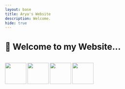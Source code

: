 ```yaml
---
layout: base
title: Arya's Website
description: Welcome.
hide: true
---
```

<h1>👋 Welcome to my Website...</h1>
<br>
<link href="https://fonts.googleapis.com/css?family=Press+Start+2P" rel="stylesheet">
<div class="sky">
	<div class="scorebar">
		<style>
			.topline-mario{position:absolute;}
			.topline-world{position:absolute; left:55%;}
			.topline-time{position:absolute; left: 85%;}
			{position:absolute; top: 90px;}
			.bottomline-coin{position:absolute; top: 80px; left:30%;}
			.bottomline-world{position:absolute; top: 90px; left:55.7%;}
			.bottomline-time{position:absolute; top: 90px; left:85.5%;}
		</style>
		
			
</div>
<div class="ground">
	<div class="skyblocks">
		<img class="brick" src="https://raw.githubusercontent.com/LantareCode/random-this-and-thats/master/CSS/SuperMario-Animation/images/Bricks.gif" height="70px;">
		<img class="brick" src="https://raw.githubusercontent.com/LantareCode/random-this-and-thats/master/CSS/SuperMario-Animation/images/QuestionBlock.gif" height="70px;">
		<img class="brick" src="https://raw.githubusercontent.com/LantareCode/random-this-and-thats/master/CSS/SuperMario-Animation/images/Bricks.gif" height="70px;">
		<img class="brick" src="https://raw.githubusercontent.com/LantareCode/random-this-and-thats/master/CSS/SuperMario-Animation/images/Bricks.gif" height="70px;">
	</div>


</div>
<html lang="en">
<head>
    <meta charset="UTF-8">
    <meta name="viewport" content="width=device-width, initial-scale=1.0">
    <title>Moving Image</title>
    <style>
        /* Container to hold the image */
        .container {
            width: 100vw;
            height: 18vh;
            overflow: hidden;
            position: relative;
        }

        /* Image styling */
        .moving-img {
            width: 125px;
            position: absolute;
            top: 50%; /* Center vertically */
            left: -100px; /* Start off screen */
            transform: translateY(-50%);
            animation: moveAcross 5s linear infinite;
        }

        /* Animation */
        @keyframes moveAcross {
            0% {
                left: -100px; /* Start off screen on the left */
            }
            100% {
                left: 100vw; /* Move to the right side of the screen */
            }
        }
    </style>
</head>
    <div class="container">
        <img src="{{site.baseurl}}/images/mario.gif" alt="Moving Image" class="moving-img">
    </div>
</html>



<table>
    <tr>
        <td width="150">
            <img src="{{site.baseurl}}/images/india.png" height="70" title="Pair" alt="" onclick="playAudio()">
        </td>
        <td><a href="index_submenu.html">Valorant Blog(MiniProject)</a></td>
        <td><a href="snake.html">Snake Game</a></td>
        <td><a href="cookieclicker.html">Cookie Clicker</a></td>
        <td><a href="calculator.html">Calculator</a></td>
    </tr>
</table>


<audio id="flagSound" src="{{site.baseurl}}/images/india.mp3"></audio>

<script>
    function playAudio() {
        const audio = document.getElementById('flagSound');
        audio.currentTime = 0;  // Reset audio to the start
        audio.play();           // Play the sound
    }
</script>





<!--tag>
<main>
  <h1>The Most Popular Computer Languages:</h1>
  <a href="https://www.coursera.org/articles/popular-programming-languages">Source</a>
  

  <article>
    <h3>1. JavaScipt</h3>
   
  </article>

  <article>
    <h3>2. HTML/CSS</h3>
    
  </article>

  <article>
    <h3>3. Python</h3>
   
  </article>
</main>
-->